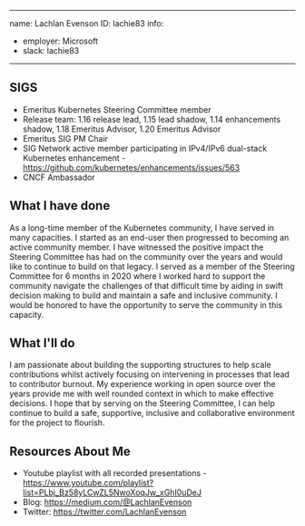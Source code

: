 -------------------------------------------------------------
name: Lachlan Evenson
ID: lachie83
info:
  - employer: Microsoft
  - slack: lachie83
-------------------------------------------------------------

<!-- Please make a copy of this template as "candidate-yourname.md" and save it to
the election directory -->

## SIGS

- Emeritus Kubernetes Steering Committee member
- Release team: 1.16 release lead, 1.15 lead shadow, 1.14 enhancements shadow, 1.18 Emeritus Advisor, 1.20 Emeritus Advisor
- Emeritus SIG PM Chair
- SIG Network active member participating in IPv4/IPv6 dual-stack Kubernetes enhancement - https://github.com/kubernetes/enhancements/issues/563
- CNCF Ambassador

## What I have done

As a long-time member of the Kubernetes community, I have served in many capacities. I started as an end-user then progressed to becoming an active community member. I have witnessed the positive impact the Steering Committee has had on the community over the years and would like to continue to build on that legacy. I served as a member of the Steering Committee for 6 months in 2020 where I worked hard to support the community navigate the challenges of that difficult time by aiding in swift decision making to build and maintain a safe and inclusive community. I would be honored to have the opportunity to serve the community in this capacity. 

## What I'll do

I am passionate about building the supporting structures to help scale contributions whilst actively focusing on intervening in processes that lead to contributor burnout. My experience working in open source over the years provide me with well rounded context in which to make effective decisions. I hope that by serving on the Steering Committee, I can help continue to build a safe, supportive, inclusive and collaborative environment for the project to flourish.

## Resources About Me

- Youtube playlist with all recorded presentations - https://www.youtube.com/playlist?list=PLbj_Bz58yLCwZL5NwoXoqJw_xGhI0uDeJ
- Blog: https://medium.com/@LachlanEvenson
- Twitter: https://twitter.com/LachlanEvenson
